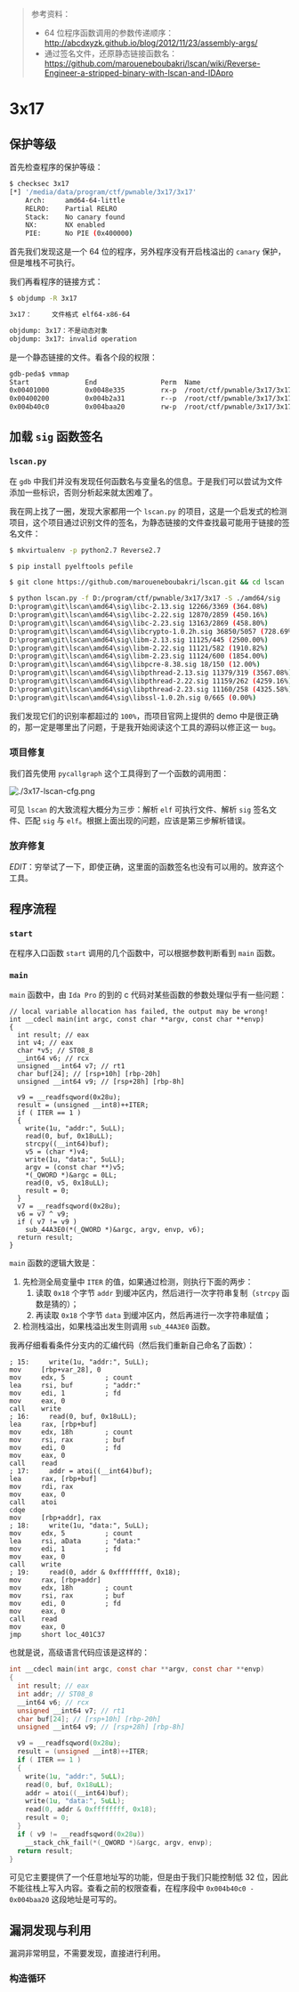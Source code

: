> 参考资料：
>
> - 64 位程序函数调用的参数传递顺序：<http://abcdxyzk.github.io/blog/2012/11/23/assembly-args/>
> - 通过签名文件，还原静态链接函数名：<https://github.com/maroueneboubakri/lscan/wiki/Reverse-Engineer-a-stripped-binary-with-lscan-and-IDApro>

# 3x17

## 保护等级

首先检查程序的保护等级：

```bash
$ checksec 3x17 
[*] '/media/data/program/ctf/pwnable/3x17/3x17'
    Arch:     amd64-64-little
    RELRO:    Partial RELRO
    Stack:    No canary found
    NX:       NX enabled
    PIE:      No PIE (0x400000)
```

首先我们发现这是一个 64 位的程序，另外程序没有开启栈溢出的 `canary` 保护，但是堆栈不可执行。

我们再看程序的链接方式：

```bash
$ objdump -R 3x17 

3x17：     文件格式 elf64-x86-64

objdump: 3x17：不是动态对象
objdump: 3x17: invalid operation
```

是一个静态链接的文件。看各个段的权限：

```bash
gdb-peda$ vmmap 
Start              End                Perm	Name
0x00401000         0x0048e335         rx-p	/root/ctf/pwnable/3x17/3x17
0x00400200         0x004b2a31         r--p	/root/ctf/pwnable/3x17/3x17
0x004b40c0         0x004baa20         rw-p	/root/ctf/pwnable/3x17/3x17
```

## 加载 `sig` 函数签名

### `lscan.py`

在 `gdb` 中我们并没有发现任何函数名与变量名的信息。于是我们可以尝试为文件添加一些标识，否则分析起来就太困难了。

我在网上找了一圈，发现大家都用一个 `lscan.py` 的项目，这是一个启发式的检测项目，这个项目通过识别文件的签名，为静态链接的文件查找最可能用于链接的签名文件：

```bash
$ mkvirtualenv -p python2.7 Reverse2.7

$ pip install pyelftools pefile

$ git clone https://github.com/maroueneboubakri/lscan.git && cd lscan

$ python lscan.py -f D:/program/ctf/pwnable/3x17/3x17 -S ./amd64/sig
D:\program\git\lscan\amd64\sig\libc-2.13.sig 12266/3369 (364.08%)
D:\program\git\lscan\amd64\sig\libc-2.22.sig 12870/2859 (450.16%)
D:\program\git\lscan\amd64\sig\libc-2.23.sig 13163/2869 (458.80%)
D:\program\git\lscan\amd64\sig\libcrypto-1.0.2h.sig 36850/5057 (728.69%)
D:\program\git\lscan\amd64\sig\libm-2.13.sig 11125/445 (2500.00%)
D:\program\git\lscan\amd64\sig\libm-2.22.sig 11121/582 (1910.82%)
D:\program\git\lscan\amd64\sig\libm-2.23.sig 11124/600 (1854.00%)
D:\program\git\lscan\amd64\sig\libpcre-8.38.sig 18/150 (12.00%)
D:\program\git\lscan\amd64\sig\libpthread-2.13.sig 11379/319 (3567.08%)
D:\program\git\lscan\amd64\sig\libpthread-2.22.sig 11159/262 (4259.16%)
D:\program\git\lscan\amd64\sig\libpthread-2.23.sig 11160/258 (4325.58%)
D:\program\git\lscan\amd64\sig\libssl-1.0.2h.sig 0/665 (0.00%)
```

我们发现它们的识别率都超过的 `100%`，而项目官网上提供的 demo 中是很正确的，那一定是哪里出了问题，于是我开始阅读这个工具的源码以修正这一 `bug`。

### 项目修复

我们首先使用 `pycallgraph` 这个工具得到了一个函数的调用图：

![./3x17-lscan-cfg.png](./3x17-lscan-cfg.png)

可见 `lscan` 的大致流程大概分为三步：解析 `elf` 可执行文件、解析 `sig` 签名文件、匹配 `sig` 与 `elf`。根据上面出现的问题，应该是第三步解析错误。

### 放弃修复

*EDIT*：穷举试了一下，即使正确，这里面的函数签名也没有可以用的。放弃这个工具。

## 程序流程

### `start`

在程序入口函数 `start` 调用的几个函数中，可以根据参数判断看到 `main` 函数。

### `main`

`main` 函数中，由 `Ida Pro` 的到的 c 代码对某些函数的参数处理似乎有一些问题：

```assembly
// local variable allocation has failed, the output may be wrong!
int __cdecl main(int argc, const char **argv, const char **envp)
{
  int result; // eax
  int v4; // eax
  char *v5; // ST08_8
  __int64 v6; // rcx
  unsigned __int64 v7; // rt1
  char buf[24]; // [rsp+10h] [rbp-20h]
  unsigned __int64 v9; // [rsp+28h] [rbp-8h]

  v9 = __readfsqword(0x28u);
  result = (unsigned __int8)++ITER;
  if ( ITER == 1 )
  {
    write(1u, "addr:", 5uLL);
    read(0, buf, 0x18uLL);
    strcpy((__int64)buf);
    v5 = (char *)v4;
    write(1u, "data:", 5uLL);
    argv = (const char **)v5;
    *(_QWORD *)&argc = 0LL;
    read(0, v5, 0x18uLL);
    result = 0;
  }
  v7 = __readfsqword(0x28u);
  v6 = v7 ^ v9;
  if ( v7 != v9 )
    sub_44A3E0(*(_QWORD *)&argc, argv, envp, v6);
  return result;
}
```

`main` 函数的逻辑大致是：

1. 先检测全局变量中 `ITER` 的值，如果通过检测，则执行下面的两步：
   1. 读取 `0x18` 个字节 `addr` 到缓冲区内，然后进行一次字符串复制（`strcpy` 函数是猜的）；
   2. 再读取 `0x18` 个字节 `data` 到缓冲区内，然后再进行一次字符串赋值；
2. 检测栈溢出，如果栈溢出发生则调用 `sub_44A3E0` 函数。

我再仔细看看条件分支内的汇编代码（然后我们重新自己命名了函数）：

```assembly
; 15:     write(1u, "addr:", 5uLL);
mov     [rbp+var_28], 0
mov     edx, 5          ; count
lea     rsi, buf        ; "addr:"
mov     edi, 1          ; fd
mov     eax, 0
call    write
; 16:     read(0, buf, 0x18uLL);
lea     rax, [rbp+buf]
mov     edx, 18h        ; count
mov     rsi, rax        ; buf
mov     edi, 0          ; fd
mov     eax, 0
call    read
; 17:     addr = atoi((__int64)buf);
lea     rax, [rbp+buf]
mov     rdi, rax
mov     eax, 0
call    atoi
cdqe
mov     [rbp+addr], rax
; 18:     write(1u, "data:", 5uLL);
mov     edx, 5          ; count
lea     rsi, aData      ; "data:"
mov     edi, 1          ; fd
mov     eax, 0
call    write
; 19:     read(0, addr & 0xffffffff, 0x18);
mov     rax, [rbp+addr]
mov     edx, 18h        ; count
mov     rsi, rax        ; buf
mov     edi, 0          ; fd
mov     eax, 0
call    read
mov     eax, 0
jmp     short loc_401C37
```

也就是说，高级语言代码应该是这样的：

```c
int __cdecl main(int argc, const char **argv, const char **envp)
{
  int result; // eax
  int addr; // ST08_8
  __int64 v6; // rcx
  unsigned __int64 v7; // rt1
  char buf[24]; // [rsp+10h] [rbp-20h]
  unsigned __int64 v9; // [rsp+28h] [rbp-8h]

  v9 = __readfsqword(0x28u);
  result = (unsigned __int8)++ITER;
  if ( ITER == 1 )
  {
	write(1u, "addr:", 5uLL);
	read(0, buf, 0x18uLL);
	addr = atoi((__int64)buf);
	write(1u, "data:", 5uLL);
	read(0, addr & 0xffffffff, 0x18);
    result = 0;
  }
  if ( v9 != __readfsqword(0x28u))
    __stack_chk_fail(*(_QWORD *)&argc, argv, envp);
  return result;
}
```

可见它主要提供了一个任意地址写的功能，但是由于我们只能控制低 32 位，因此不能往栈上写入内容。查看之前的权限查看，在程序段中 `0x004b40c0 - 0x004baa20` 这段地址是可写的。

## 漏洞发现与利用

漏洞非常明显，不需要发现，直接进行利用。

### 构造循环

